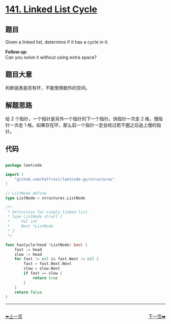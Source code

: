 # [141. Linked List Cycle](https://leetcode.com/problems/linked-list-cycle/description/)

## 题目

Given a linked list, determine if it has a cycle in it.

**Follow up**:   
Can you solve it without using extra space?



## 题目大意

判断链表是否有环，不能使用额外的空间。

## 解题思路

给 2 个指针，一个指针是另外一个指针的下一个指针。快指针一次走 2 格，慢指针一次走 1 格。如果存在环，那么前一个指针一定会经过若干圈之后追上慢的指针。

## 代码

```go

package leetcode

import (
	"github.com/halfrost/leetcode-go/structures"
)

// ListNode define
type ListNode = structures.ListNode

/**
 * Definition for singly-linked list.
 * type ListNode struct {
 *     Val int
 *     Next *ListNode
 * }
 */

func hasCycle(head *ListNode) bool {
	fast := head
	slow := head
	for fast != nil && fast.Next != nil {
		fast = fast.Next.Next
		slow = slow.Next
		if fast == slow {
			return true
		}
	}
	return false
}


```


----------------------------------------------
<div style="display: flex;justify-content: space-between;align-items: center;">
<p><a href="https://books.halfrost.com/leetcode/ChapterFour/0100~0199/0138.Copy-List-With-Random-Pointer/">⬅️上一页</a></p>
<p><a href="https://books.halfrost.com/leetcode/ChapterFour/0100~0199/0142.Linked-List-Cycle-II/">下一页➡️</a></p>
</div>
